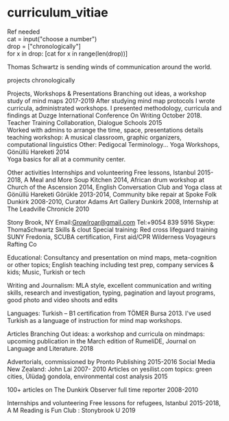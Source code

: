 # curriculum_vitiae
Ref needed  
cat = input("choose a number")  
drop = ["chronologically"]  
for x in drop:
  [cat for x in range(len(drop))]
  
  Thomas Schwartz is sending winds of communication around the world.
  
  projects chronologically
  
  Projects, Workshops & Presentations 
Branching out ideas, a workshop study of mind maps       2017-2019
After studying mind map protocols I wrote curricula, administrated workshops. I presented methodology, curricula and findings at Duzge International Conference On Writing October 2018.
Teacher Training Collaboration, Dialogue Schools	2015  
Worked with admins to arrange the time, space, presentations details
teaching workshop: A musical classroom, graphic organizers, computational linguistics
Other: Pedigocal Terminology... 
Yoga Workshops, Gönüllü Hareketi	2014  
Yoga basics for all at a community center.

  Other activities
Internships and volunteering
Free lessons, Istanbul 2015-2018, A Meal and More Soup Kitchen 2014, African drum workshop at Church of the Ascension 2014, English Conversation Club and Yoga class at Gönüllü Hareketi Görükle 2013-2014, Community bike repair at Spoke Folk Dunkirk 2008-2010, Curator Adams Art Gallery Dunkirk 2008, Internship at The Leadville Chronicle 2010

Stony Brook, NY
Email:Growlroar@gmail.com
Tel:+9054 839 5916
	Skype: ThomaSchwartz
Skills & clout
Special training: Red cross lifeguard training SUNY Fredonia, SCUBA certification, First aid/CPR Wilderness Voyageurs Rafting Co

Educational: Consultancy and presentation on mind maps, meta-cognition or other topics; English teaching including test prep, company services & kids; Music, Turkish or tech

Writing and Journalism: MLA style, excellent communication and writing skills, research and investigation, typing, pagination and layout programs, good photo and video shoots and edits 

Languages: Turkish – B1 certification from TÖMER Bursa 2013. I've used Turkish as a language of instruction for mind map workshops.

Articles
Branching Out ideas: a workshop and curricula on mindmaps: upcoming publication in the March edition of RumeliDE, Journal on Language and Literature.	        2018

Advertorials, commissioned by Pronto Publishing		           2015-2016
Social Media New Zealand: John Lai                            2007- 2010
Articles on yesilist.com
topics: green cities, Ülüdağ gondola, environmental cost analysis           2015

100+ articles on The Dunkirk Observer full time reporter  2008-2010 

Internships and volunteering
Free lessons for refugees, Istanbul 2015-2018, A M
Reading is Fun Club : Stonybrook U 2019
